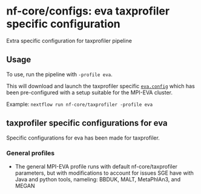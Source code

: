 # nf-core/configs: eva taxprofiler specific configuration

Extra specific configuration for taxprofiler pipeline

## Usage

To use, run the pipeline with `-profile eva`.

This will download and launch the taxprofiler specific [`eva.config`](../../../conf/pipeline/taxprofiler/eva.config) which has been pre-configured with a setup suitable for the MPI-EVA cluster.

Example: `nextflow run nf-core/taxprofiler -profile eva`

## taxprofiler specific configurations for eva

Specific configurations for eva has been made for taxprofiler.

### General profiles

- The general MPI-EVA profile runs with default nf-core/taxprofiler parameters, but with modifications to account for issues SGE have with Java and python tools, nameling: BBDUK, MALT, MetaPhlAn3, and MEGAN
